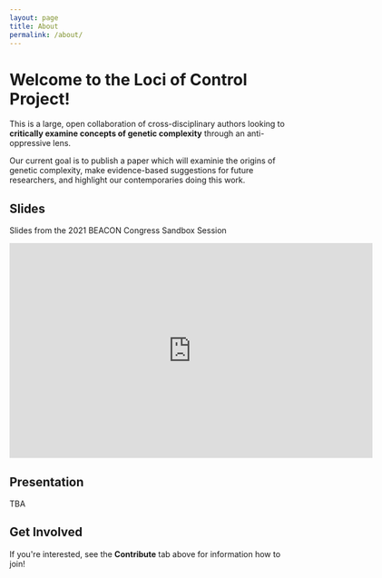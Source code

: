 ```yaml
---
layout: page
title: About
permalink: /about/
---
```


# Welcome to the Loci of Control Project!

This is a large, open collaboration of cross-disciplinary authors looking to **critically examine concepts of genetic complexity** through an anti-oppressive lens. 

Our current goal is to publish a paper which will examinie the origins of genetic complexity, make evidence-based suggestions for future researchers, and highlight our contemporaries doing this work.

## Slides

Slides from the 2021 BEACON Congress Sandbox Session

<iframe src="https://docs.google.com/presentation/d/e/2PACX-1vR4obj87EtVJPmySiudDU2yKJVpzTeD3e5FI6Qm_lZ1-kUOGhK0twAl7qWF6BbtLHFJR0iQP0xRpwkj/embed?start=false&loop=false&delayms=3000" frameborder="0" width="640" height="379" allowfullscreen="true" mozallowfullscreen="true" webkitallowfullscreen="true"></iframe>

## Presentation

TBA

## Get Involved

If you're interested, see the **Contribute** tab above for information how to join!